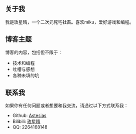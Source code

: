 ## 关于我

我是玫星晴，一个二次元死宅社畜。喜欢miku，爱好游戏和编程。

## 博客主题

博客的内容，包括但不限于：

- 技术和编程
- 吐槽与感想
- 各种未填的坑

## 联系我

如果你有任何问题或者想要和我交流，请通过以下方式联系我：

- Github: <a href="https://github.com/Astesias" target="_blank">Astesias</a>
- Bilibili: <a href="https://space.bilibili.com/195516167?spm_id_from=333.1007.0.0" target="_blank">玫星晴</a>
- QQ: 2264168148


